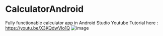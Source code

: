 # CalculatorAndroid
Fully functionable calculator app in Android Studio
Youtube Tutorial here : https://youtu.be/X3KQdwVlo1Q
![image](https://github.com/mudassire0/OIBSIP-TASK-3-/assets/116268243/d1594d06-a2a8-4212-a6f4-fc52ee6431c5)


